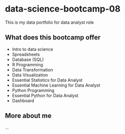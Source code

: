 # data-science-bootcamp-08
This is my data portfolio for data analyst role

## What does this bootcamp offer
- Intro to data science
- Spreadsheets
- Database (SQL)
- R Programming
- Data Transformation
- Data Visualization
- Essential Statistics for Data Analyst
- Essential Machine Learning for Data Analyst
- Python Programming
- Essential Python for Data Analyst
- Dashboard

## More about me
...
